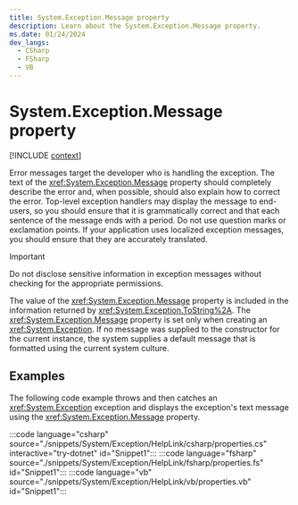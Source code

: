 ```yaml
---
title: System.Exception.Message property
description: Learn about the System.Exception.Message property.
ms.date: 01/24/2024
dev_langs:
  - CSharp
  - FSharp
  - VB
---
```

# System.Exception.Message property

[!INCLUDE [context](includes/context.md)]

Error messages target the developer who is handling the exception. The text of the <xref:System.Exception.Message> property should completely describe the error and, when possible, should also explain how to correct the error. Top-level exception handlers may display the message to end-users, so you should ensure that it is grammatically correct and that each sentence of the message ends with a period. Do not use question marks or exclamation points. If your application uses localized exception messages, you should ensure that they are accurately translated.

> [!IMPORTANT]
> Do not disclose sensitive information in exception messages without checking for the appropriate permissions.

The value of the <xref:System.Exception.Message> property is included in the information returned by <xref:System.Exception.ToString%2A>. The <xref:System.Exception.Message> property is set only when creating an <xref:System.Exception>. If no message was supplied to the constructor for the current instance, the system supplies a default message that is formatted using the current system culture.

## Examples

The following code example throws and then catches an <xref:System.Exception> exception and displays the exception's text message using the <xref:System.Exception.Message> property.

:::code language="csharp" source="./snippets/System/Exception/HelpLink/csharp/properties.cs" interactive="try-dotnet" id="Snippet1":::
:::code language="fsharp" source="./snippets/System/Exception/HelpLink/fsharp/properties.fs" id="Snippet1":::
:::code language="vb" source="./snippets/System/Exception/HelpLink/vb/properties.vb" id="Snippet1":::
